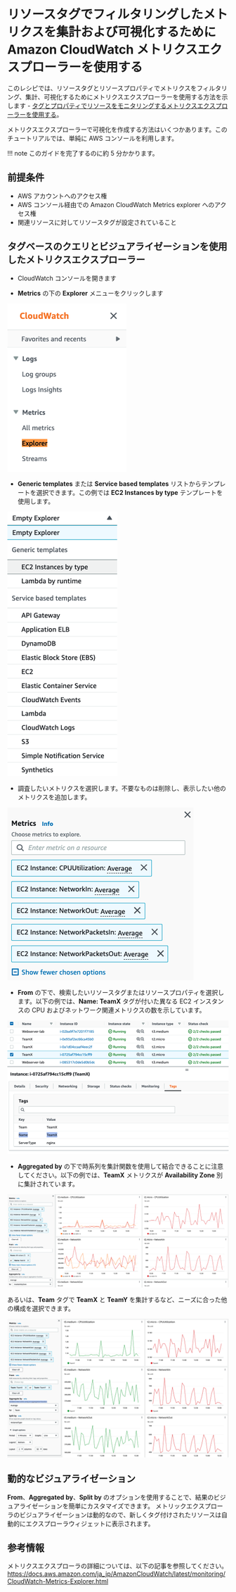 # リソースタグでフィルタリングしたメトリクスを集計および可視化するために Amazon CloudWatch メトリクスエクスプローラーを使用する

このレシピでは、リソースタグとリソースプロパティでメトリクスをフィルタリング、集計、可視化するためにメトリクスエクスプローラーを使用する方法を示します - [タグとプロパティでリソースをモニタリングするメトリクスエクスプローラーを使用する][metrics-explorer]。

メトリクスエクスプローラーで可視化を作成する方法はいくつかあります。このチュートリアルでは、単純に AWS コンソールを利用します。

!!! note
    このガイドを完了するのに約 5 分かかります。

## 前提条件

* AWS アカウントへのアクセス権
* AWS コンソール経由での Amazon CloudWatch Metrics explorer へのアクセス権
* 関連リソースに対してリソースタグが設定されていること

## タグベースのクエリとビジュアライゼーションを使用したメトリクスエクスプローラー

* CloudWatch コンソールを開きます

* **Metrics** の下の **Explorer** メニューをクリックします

![タグ別にフィルタリングされたメトリクスのスクリーンショット](../images/metrics-explorer-filter-by-tags/metrics-explorer-cw-menu.png)

* **Generic templates** または **Service based templates** リストからテンプレートを選択できます。この例では **EC2 Instances by type** テンプレートを使用します。

![タグ別にフィルタリングされたメトリクスのスクリーンショット](../images/metrics-explorer-filter-by-tags/metrics-explorer-templates-ec2-by-type.png)

* 調査したいメトリクスを選択します。不要なものは削除し、表示したい他のメトリクスを追加します。

![EC2 メトリクスのスクリーンショット](../images/metrics-explorer-filter-by-tags/metrics-explorer-ec2-metrics.png)

* **From** の下で、検索したいリソースタグまたはリソースプロパティを選択します。以下の例では、**Name: TeamX** タグが付いた異なる EC2 インスタンスの CPU およびネットワーク関連メトリクスの数を示しています。

![Name タグの例のスクリーンショット](../images/metrics-explorer-filter-by-tags/metrics-explorer-teamx-name-tag.png)

* **Aggregated by** の下で時系列を集計関数を使用して結合できることに注意してください。以下の例では、**TeamX** メトリクスが **Availability Zone** 別に集計されています。

![Name タグでフィルタリングされた EC2 ダッシュボードのスクリーンショット](../images/metrics-explorer-filter-by-tags/metrics-explorer-ec2-by-tag-name-dashboard.png)

あるいは、**Team** タグで **TeamX** と **TeamY** を集計するなど、ニーズに合った他の構成を選択できます。

![Team タグでフィルタリングされた EC2 ダッシュボードのスクリーンショット](../images/metrics-explorer-filter-by-tags/metrics-explorer-ec2-by-tag-team-dashboard.png)

## 動的なビジュアライゼーション
<b>From</b>、<b>Aggregated by</b>、<b>Split by</b> のオプションを使用することで、結果のビジュアライゼーションを簡単にカスタマイズできます。
メトリックエクスプローラのビジュアライゼーションは動的なので、新しくタグ付けされたリソースは自動的にエクスプローラウィジェットに表示されます。

## 参考情報

メトリクスエクスプローラの詳細については、以下の記事を参照してください。
https://docs.aws.amazon.com/ja_jp/AmazonCloudWatch/latest/monitoring/CloudWatch-Metrics-Explorer.html

[metrics-explorer]: https://docs.aws.amazon.com/ja_jp/AmazonCloudWatch/latest/monitoring/CloudWatch-Metrics-Explorer.html
